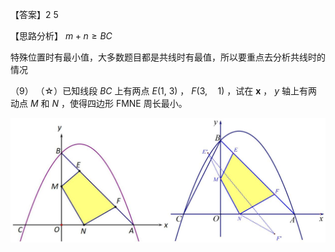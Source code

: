 【答案】2 5

【思路分析】 $m + n \geq B C$

特殊位置时有最小值，大多数题目都是共线时有最值，所以要重点去分析共线时的情况

（9） （☆）已知线段 $B C$ 上有两点 $E ( 1 , \ 3 )$ ， $F ( 3 , \quad 1 )$ ，试在 $\boldsymbol { x }$ ， $y$ 轴上有两动点 $M$ 和 $N$ ，使得四边形 FMNE 周长最小。

![](<../../qs_image_DB/专题2-7_二次函数中的最值问题（解析版）/7973616442bd61b4c1a27ef130fc3faee0b2124dbe88e455c1bebc5e9c22deb4.jpg>)
